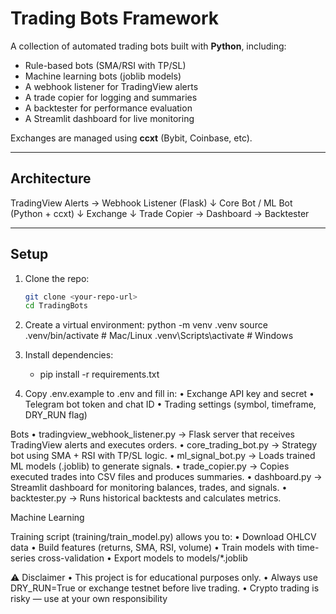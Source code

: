 # Trading Bots Framework

A collection of automated trading bots built with **Python**, including:
- Rule-based bots (SMA/RSI with TP/SL)
- Machine learning bots (joblib models)
- A webhook listener for TradingView alerts
- A trade copier for logging and summaries
- A backtester for performance evaluation
- A Streamlit dashboard for live monitoring

Exchanges are managed using **ccxt** (Bybit, Coinbase, etc).

---

##  Architecture

TradingView Alerts  →  Webhook Listener (Flask)
↓
Core Bot / ML Bot (Python + ccxt)
↓
Exchange
↓
Trade Copier → Dashboard → Backtester

---

## Setup 

1. Clone the repo:
   ```bash
   git clone <your-repo-url>
   cd TradingBots
2. Create a virtual environment:
   python -m venv .venv
source .venv/bin/activate   # Mac/Linux
.venv\Scripts\activate      # Windows

3.	Install dependencies:
    - pip install -r requirements.txt

4.	Copy .env.example to .env and fill in:
	•	Exchange API key and secret
	•	Telegram bot token and chat ID
	•	Trading settings (symbol, timeframe, DRY_RUN flag)


Bots
	•	tradingview_webhook_listener.py → Flask server that receives TradingView alerts and executes orders.
	•	core_trading_bot.py → Strategy bot using SMA + RSI with TP/SL logic.
	•	ml_signal_bot.py → Loads trained ML models (.joblib) to generate signals.
	•	trade_copier.py → Copies executed trades into CSV files and produces summaries.
	•	dashboard.py → Streamlit dashboard for monitoring balances, trades, and signals.
	•	backtester.py → Runs historical backtests and calculates metrics.

 Machine Learning

Training script (training/train_model.py) allows you to:
	•	Download OHLCV data
	•	Build features (returns, SMA, RSI, volume)
	•	Train models with time-series cross-validation
	•	Export models to models/*.joblib


⚠️ Disclaimer
	•	This project is for educational purposes only.
	•	Always use DRY_RUN=True or exchange testnet before live trading.
	•	Crypto trading is risky — use at your own responsibility

